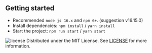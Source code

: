 ## Getting started
- Recommended `node js 16.x` and `npm 6+`. (suggestion v16.15.0)
- Install dependencies: `npm install` / `yarn install`
- Start the project: `npm run start` / `yarn start`

![license](https://img.shields.io/badge/license-MIT-blue.svg)
Distributed under the MIT License. See [LICENSE](https://github.com/minimal-ui-kit/minimal.free/blob/main/LICENSE.md) for more information.